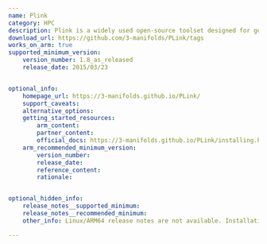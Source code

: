 ```yaml
---
name: Plink
category: HPC
description: Plink is a widely used open-source toolset designed for genome-wide association studies (GWAS) and another form of complex genetic data analysis.
download_url: https://github.com/3-manifolds/PLink/tags
works_on_arm: true
supported_minimum_version:
    version_number: 1.8_as_released
    release_date: 2015/03/23


optional_info:
    homepage_url: https://3-manifolds.github.io/PLink/
    support_caveats:
    alternative_options:
    getting_started_resources:
        arm_content:
        partner_content:
        official_docs: https://3-manifolds.github.io/PLink/installing.html
    arm_recommended_minimum_version:
        version_number:
        release_date:
        reference_content:
        rationale:


optional_hidden_info:
    release_notes__supported_minimum:
    release_notes__recommended_minimum:
    other_info: Linux/ARM64 release notes are not available. Installation and testing are done via the [tar archive](https://github.com/3-manifolds/PLink/releases/tag/1.8_as_released).

---
```


